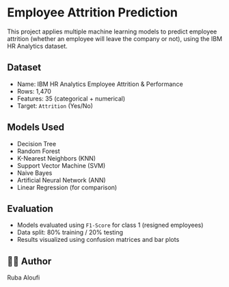 # Employee Attrition Prediction 

This project applies multiple machine learning models to predict employee attrition (whether an employee will leave the company or not), using the IBM HR Analytics dataset.

## Dataset
- Name: IBM HR Analytics Employee Attrition & Performance
- Rows: 1,470
- Features: 35 (categorical + numerical)
- Target: `Attrition` (Yes/No)

## Models Used
- Decision Tree
- Random Forest
- K-Nearest Neighbors (KNN)
- Support Vector Machine (SVM)
- Naive Bayes
- Artificial Neural Network (ANN)
- Linear Regression (for comparison)

## Evaluation
- Models evaluated using `F1-Score` for class 1 (resigned employees)
- Data split: 80% training / 20% testing
- Results visualized using confusion matrices and bar plots

## 👩‍💻 Author
Ruba Aloufi 

